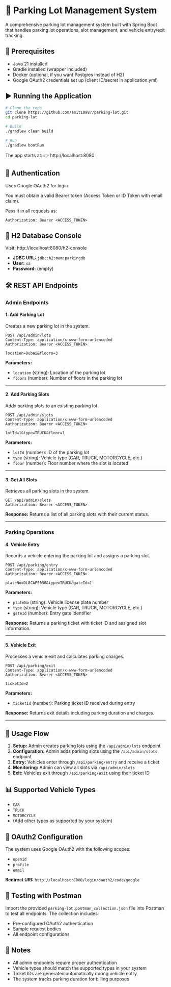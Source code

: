 # 📘 Parking Lot Management System

A comprehensive parking lot management system built with Spring Boot that handles parking lot operations, slot management, and vehicle entry/exit tracking.

## 🔧 Prerequisites

- Java 21 installed
- Gradle installed (wrapper included)
- Docker (optional, if you want Postgres instead of H2)
- Google OAuth2 credentials set up (client ID/secret in application.yml)

## ▶️ Running the Application

```bash
# Clone the repo
git clone https://github.com/amit10987/parking-lot.git
cd parking-lot

# Build
./gradlew clean build

# Run
./gradlew bootRun
```

The app starts at:
👉 http://localhost:8080

## 🔑 Authentication

Uses Google OAuth2 for login.

You must obtain a valid Bearer token (Access Token or ID Token with email claim).

Pass it in all requests as:
```
Authorization: Bearer <ACCESS_TOKEN>
```

## 🚪 H2 Database Console

Visit: http://localhost:8080/h2-console

- **JDBC URL:** `jdbc:h2:mem:parkingdb`
- **User:** `sa`
- **Password:** (empty)

## 🛠️ REST API Endpoints

### Admin Endpoints

#### 1. Add Parking Lot
Creates a new parking lot in the system.

```http
POST /api/admin/lots
Content-Type: application/x-www-form-urlencoded
Authorization: Bearer <ACCESS_TOKEN>

location=Dubai&floors=3
```

**Parameters:**
- `location` (string): Location of the parking lot
- `floors` (number): Number of floors in the parking lot

---

#### 2. Add Parking Slots
Adds parking slots to an existing parking lot.

```http
POST /api/admin/slots
Content-Type: application/x-www-form-urlencoded
Authorization: Bearer <ACCESS_TOKEN>

lotId=1&type=TRUCK&floor=1
```

**Parameters:**
- `lotId` (number): ID of the parking lot
- `type` (string): Vehicle type (CAR, TRUCK, MOTORCYCLE, etc.)
- `floor` (number): Floor number where the slot is located

---

#### 3. Get All Slots
Retrieves all parking slots in the system.

```http
GET /api/admin/slots
Authorization: Bearer <ACCESS_TOKEN>
```

**Response:** Returns a list of all parking slots with their current status.

---

### Parking Operations

#### 4. Vehicle Entry
Records a vehicle entering the parking lot and assigns a parking slot.

```http
POST /api/parking/entry
Content-Type: application/x-www-form-urlencoded
Authorization: Bearer <ACCESS_TOKEN>

plateNo=DL8CAF5030&type=TRUCK&gateId=1
```

**Parameters:**
- `plateNo` (string): Vehicle license plate number
- `type` (string): Vehicle type (CAR, TRUCK, MOTORCYCLE, etc.)
- `gateId` (number): Entry gate identifier

**Response:** Returns a parking ticket with ticket ID and assigned slot information.

---

#### 5. Vehicle Exit
Processes a vehicle exit and calculates parking charges.

```http
POST /api/parking/exit
Content-Type: application/x-www-form-urlencoded
Authorization: Bearer <ACCESS_TOKEN>

ticketId=2
```

**Parameters:**
- `ticketId` (number): Parking ticket ID received during entry

**Response:** Returns exit details including parking duration and charges.

---

## 🎯 Usage Flow

1. **Setup:** Admin creates parking lots using the `/api/admin/lots` endpoint
2. **Configuration:** Admin adds parking slots using the `/api/admin/slots` endpoint
3. **Entry:** Vehicles enter through `/api/parking/entry` and receive a ticket
4. **Monitoring:** Admin can view all slots via `/api/admin/slots`
5. **Exit:** Vehicles exit through `/api/parking/exit` using their ticket ID

## 📊 Supported Vehicle Types

- `CAR`
- `TRUCK`
- `MOTORCYCLE`
- (Add other types as supported by your system)

## 🔐 OAuth2 Configuration

The system uses Google OAuth2 with the following scopes:
- `openid`
- `profile`
- `email`

**Redirect URI:** `http://localhost:8080/login/oauth2/code/google`

## 🧪 Testing with Postman

Import the provided `parking-lot.postman_collection.json` file into Postman to test all endpoints. The collection includes:

- Pre-configured OAuth2 authentication
- Sample request bodies
- All endpoint configurations

## 📝 Notes

- All admin endpoints require proper authentication
- Vehicle types should match the supported types in your system
- Ticket IDs are generated automatically during vehicle entry
- The system tracks parking duration for billing purposes